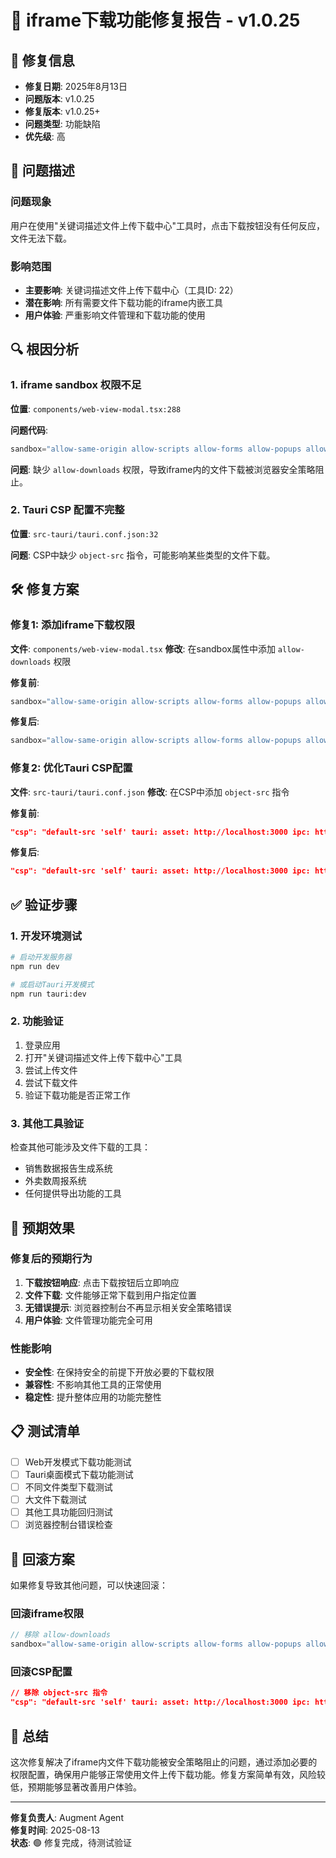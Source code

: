 # 🔧 iframe下载功能修复报告 - v1.0.25

## 📅 修复信息
- **修复日期**: 2025年8月13日
- **问题版本**: v1.0.25
- **修复版本**: v1.0.25+
- **问题类型**: 功能缺陷
- **优先级**: 高

## 🐛 问题描述

### 问题现象
用户在使用"关键词描述文件上传下载中心"工具时，点击下载按钮没有任何反应，文件无法下载。

### 影响范围
- **主要影响**: 关键词描述文件上传下载中心（工具ID: 22）
- **潜在影响**: 所有需要文件下载功能的iframe内嵌工具
- **用户体验**: 严重影响文件管理和下载功能的使用

## 🔍 根因分析

### 1. iframe sandbox 权限不足
**位置**: `components/web-view-modal.tsx:288`

**问题代码**:
```typescript
sandbox="allow-same-origin allow-scripts allow-forms allow-popups allow-popups-to-escape-sandbox allow-presentation allow-top-navigation-by-user-activation"
```

**问题**: 缺少 `allow-downloads` 权限，导致iframe内的文件下载被浏览器安全策略阻止。

### 2. Tauri CSP 配置不完整
**位置**: `src-tauri/tauri.conf.json:32`

**问题**: CSP中缺少 `object-src` 指令，可能影响某些类型的文件下载。

## 🛠️ 修复方案

### 修复1: 添加iframe下载权限
**文件**: `components/web-view-modal.tsx`
**修改**: 在sandbox属性中添加 `allow-downloads` 权限

**修复前**:
```typescript
sandbox="allow-same-origin allow-scripts allow-forms allow-popups allow-popups-to-escape-sandbox allow-presentation allow-top-navigation-by-user-activation"
```

**修复后**:
```typescript
sandbox="allow-same-origin allow-scripts allow-forms allow-popups allow-popups-to-escape-sandbox allow-presentation allow-top-navigation-by-user-activation allow-downloads"
```

### 修复2: 优化Tauri CSP配置
**文件**: `src-tauri/tauri.conf.json`
**修改**: 在CSP中添加 `object-src` 指令

**修复前**:
```json
"csp": "default-src 'self' tauri: asset: http://localhost:3000 ipc: https://ipc.localhost; img-src 'self' asset: data: http: https:; script-src 'self' 'unsafe-inline' 'unsafe-eval' https://restapi.amap.com; style-src 'self' 'unsafe-inline'; connect-src 'self' ipc: http://ipc.localhost https://ipc.localhost ws://localhost:3000 http://localhost:3000 https: https://restapi.amap.com tauri:; frame-src 'self' https: http: data:;"
```

**修复后**:
```json
"csp": "default-src 'self' tauri: asset: http://localhost:3000 ipc: https://ipc.localhost; img-src 'self' asset: data: http: https:; script-src 'self' 'unsafe-inline' 'unsafe-eval' https://restapi.amap.com; style-src 'self' 'unsafe-inline'; connect-src 'self' ipc: http://ipc.localhost https://ipc.localhost ws://localhost:3000 http://localhost:3000 https: https://restapi.amap.com tauri:; frame-src 'self' https: http: data:; object-src 'self' https: http: data: blob:;"
```

## ✅ 验证步骤

### 1. 开发环境测试
```bash
# 启动开发服务器
npm run dev

# 或启动Tauri开发模式
npm run tauri:dev
```

### 2. 功能验证
1. 登录应用
2. 打开"关键词描述文件上传下载中心"工具
3. 尝试上传文件
4. 尝试下载文件
5. 验证下载功能是否正常工作

### 3. 其他工具验证
检查其他可能涉及文件下载的工具：
- 销售数据报告生成系统
- 外卖数周报系统
- 任何提供导出功能的工具

## 🎯 预期效果

### 修复后的预期行为
1. **下载按钮响应**: 点击下载按钮后立即响应
2. **文件下载**: 文件能够正常下载到用户指定位置
3. **无错误提示**: 浏览器控制台不再显示相关安全策略错误
4. **用户体验**: 文件管理功能完全可用

### 性能影响
- **安全性**: 在保持安全的前提下开放必要的下载权限
- **兼容性**: 不影响其他工具的正常使用
- **稳定性**: 提升整体应用的功能完整性

## 📋 测试清单

- [ ] Web开发模式下载功能测试
- [ ] Tauri桌面模式下载功能测试
- [ ] 不同文件类型下载测试
- [ ] 大文件下载测试
- [ ] 其他工具功能回归测试
- [ ] 浏览器控制台错误检查

## 🔄 回滚方案

如果修复导致其他问题，可以快速回滚：

### 回滚iframe权限
```typescript
// 移除 allow-downloads
sandbox="allow-same-origin allow-scripts allow-forms allow-popups allow-popups-to-escape-sandbox allow-presentation allow-top-navigation-by-user-activation"
```

### 回滚CSP配置
```json
// 移除 object-src 指令
"csp": "default-src 'self' tauri: asset: http://localhost:3000 ipc: https://ipc.localhost; img-src 'self' asset: data: http: https:; script-src 'self' 'unsafe-inline' 'unsafe-eval' https://restapi.amap.com; style-src 'self' 'unsafe-inline'; connect-src 'self' ipc: http://ipc.localhost https://ipc.localhost ws://localhost:3000 http://localhost:3000 https: https://restapi.amap.com tauri:; frame-src 'self' https: http: data:;"
```

## 📝 总结

这次修复解决了iframe内文件下载功能被安全策略阻止的问题，通过添加必要的权限配置，确保用户能够正常使用文件上传下载功能。修复方案简单有效，风险较低，预期能够显著改善用户体验。

---
**修复负责人**: Augment Agent  
**修复时间**: 2025-08-13  
**状态**: 🟢 修复完成，待测试验证
